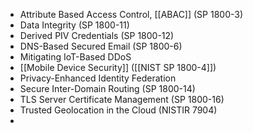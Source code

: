 - Attribute Based Access Control, [[ABAC]] (SP 1800-3)
- Data Integrity (SP 1800-11)
- Derived PIV Credentials (SP 1800-12)
- DNS-Based Secured Email (SP 1800-6)
- Mitigating IoT-Based DDoS
- [[Mobile Device Security]] ([[NIST SP 1800-4]])
- Privacy-Enhanced Identity Federation
- Secure Inter-Domain Routing (SP 1800-14)
- TLS Server Certificate Management (SP 1800-16)
- Trusted Geolocation in the Cloud (NISTIR 7904)
-
